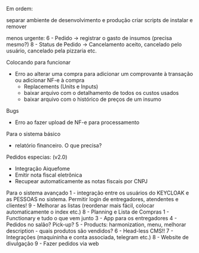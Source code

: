 Em ordem:

separar ambiente de desenvolvimento e produção
criar scripts de instalar e remover

menos urgente:
6 - Pedido -> registrar o gasto de insumos (precisa mesmo?)
8 - Status de Pedido -> Cancelamento aceito, cancelado pelo usuário, cancelado pela pizzaria etc.

Colocando para funcionar
 - Erro ao alterar uma compra para adicionar um comprovante à transação ou adicionar NF-e à compra
   - Replacements (Units e Inputs)
   - baixar arquivo com o detalhamento de todos os custos usados
   - baixar arquivo com o histórico de preços de um insumo

Bugs
 - Erro ao fazer upload de NF-e para processamento

Para o sistema básico
   - relatório financeiro. O que precisa?

Pedidos especias: (v2.0)
 - Integração Aiquefome
 - Emitir nota fiscal eletrônica
 - Recupear automaticamente as notas fiscais por CNPJ

Para o sistema avançado
 1 - integração entre os usuários do KEYCLOAK e as PESSOAS no sistema. Permitir login de entregadores, atendentes e clientes!
 9 - Melhorar as listas (reordenar mais fácil, colocar automaticamente o index etc.)
 8 - Planning e Lista de Compras
 1 - Functionary e tudo o que vem junto
 3 - App para os entregadores
 4 - Pedidos no salão? Pick-up?
 5 - Products: harmonization, menu, melhorar description - quais produtos são vendidos?
 6 - Head-less CMS!!
 7 - Integrações (maquininha e conta associada, telegram etc.)
 8 - Website de divulgação
 9 - Fazer pedidos via web
